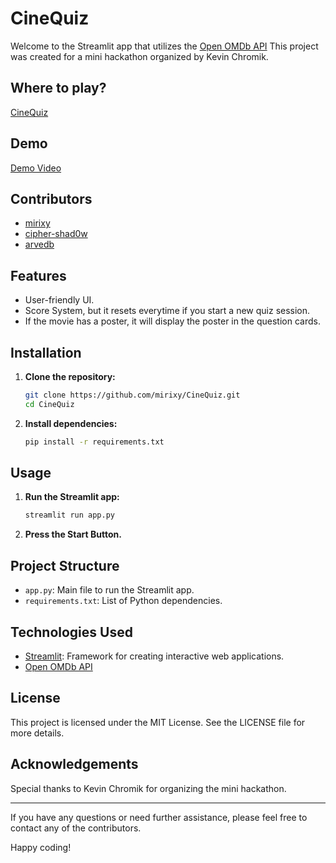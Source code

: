 
# CineQuiz

Welcome to the Streamlit app that utilizes the [Open OMDb API](http://www.omdbapi.com) This project was created for a mini hackathon organized by Kevin Chromik.

## Where to play?
[CineQuiz](https://cinequiz.streamlit.app)


## Demo

[Demo Video](https://vimeo.com/987074195?share=copy)

## Contributors

- [mirixy](https://github.com/mirixy)
- [cipher-shad0w](https://github.com/cipher-shad0w)
- [arvedb](https://github.com/arvedb)

## Features

- User-friendly UI.
- Score System, but it resets everytime if you start a new quiz session.
- If the movie has a poster, it will display the poster in the question cards.



## Installation

1. **Clone the repository:**
   ```bash
   git clone https://github.com/mirixy/CineQuiz.git
   cd CineQuiz
   ```

2. **Install dependencies:**
   ```bash
   pip install -r requirements.txt
   ```

## Usage

1. **Run the Streamlit app:**
   ```bash
   streamlit run app.py
   ```

3. **Press the Start Button.**

## Project Structure

- `app.py`: Main file to run the Streamlit app.
- `requirements.txt`: List of Python dependencies.

## Technologies Used

- [Streamlit](https://streamlit.io/): Framework for creating interactive web applications.
- [Open OMDb API](http://www.omdbapi.com)

## License

This project is licensed under the MIT License. See the LICENSE file for more details.

## Acknowledgements

Special thanks to Kevin Chromik for organizing the mini hackathon.

---

If you have any questions or need further assistance, please feel free to contact any of the contributors.

Happy coding!
